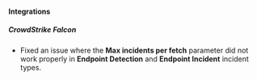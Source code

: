 
#### Integrations

##### CrowdStrike Falcon

- Fixed an issue where the **Max incidents per fetch** parameter did not work properly in **Endpoint Detection** and **Endpoint Incident** incident types. 
